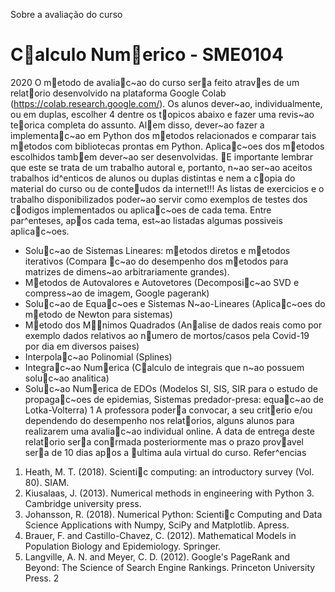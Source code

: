 Sobre a avaliação do curso
# Calculo Numerico - SME0104
2020
O metodo de avaliac~ao do curso sera feito atraves de um relatorio desenvolvido
na plataforma Google Colab (https://colab.research.google.com/). Os
alunos dever~ao, individualmente, ou em duplas, escolher 4 dentre os topicos
abaixo e fazer uma revis~ao teorica completa do assunto. Alem disso, dever~ao
fazer a implementac~ao em Python dos metodos relacionados e comparar tais
metodos com bibliotecas prontas em Python. Aplicac~oes dos metodos escolhidos
tambem dever~ao ser desenvolvidas. E importante lembrar que este se trata
de um trabalho autoral e, portanto, n~ao ser~ao aceitos trabalhos id^enticos de
alunos ou duplas distintas e nem a copia do material do curso ou de conteudos
da internet!!! As listas de exercicios e o trabalho disponibilizados poder~ao servir
como exemplos de testes dos codigos implementados ou aplicac~oes de cada tema.
Entre par^enteses, apos cada tema, est~ao listadas algumas possiveis aplicac~oes.
- Soluc~ao de Sistemas Lineares: metodos diretos e metodos iterativos (Compara
c~ao do desempenho dos metodos para matrizes de dimens~ao arbitrariamente
grandes).
- Metodos de Autovalores e Autovetores (Decomposic~ao SVD e compress~ao
de imagem, Google pagerank)
- Soluc~ao de Equac~oes e Sistemas N~ao-Lineares (Aplicac~oes do metodo de
Newton para sistemas)
- Metodo dos Mnimos Quadrados (Analise de dados reais como por exemplo
dados relativos ao numero de mortos/casos pela Covid-19 por dia em diversos
paises)
- Interpolac~ao Polinomial (Splines)
- Integrac~ao Numerica (Calculo de integrais que n~ao possuem soluc~ao analitica)
- Soluc~ao Numerica de EDOs (Modelos SI, SIS, SIR para o estudo de propagac~oes
de epidemias, Sistemas predador-presa: equac~ao de Lotka-Volterra)
1
A professora podera convocar, a seu criterio e/ou dependendo do desempenho
nos relatorios, alguns alunos para realizarem uma avaliac~ao individual
online.
A data de entrega deste relatorio sera conrmada posteriormente mas o
prazo provavel sera de 10 dias apos a ultima aula virtual do curso.
Refer^encias
1) Heath, M. T. (2018). Scientic computing: an introductory survey (Vol. 80).
SIAM.
2) Kiusalaas, J. (2013). Numerical methods in engineering with Python 3.
Cambridge university press.
3) Johansson, R. (2018). Numerical Python: Scientic Computing and Data
Science Applications with Numpy, SciPy and Matplotlib. Apress.
4) Brauer, F. and Castillo-Chavez, C. (2012). Mathematical Models in Population
Biology and Epidemiology. Springer.
5) Langville, A. N. and Meyer, C. D. (2012). Google's PageRank and Beyond:
The Science of Search Engine Rankings. Princeton University Press.
2